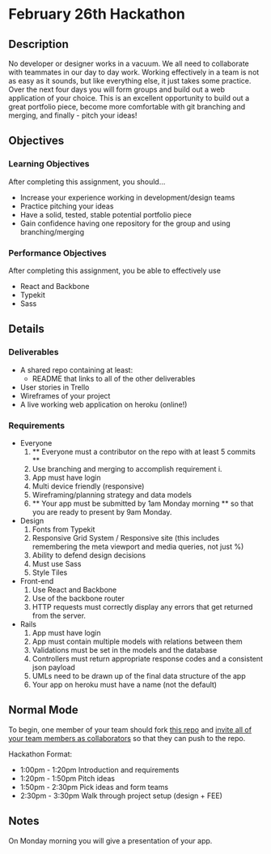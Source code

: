 # February 26th Hackathon

## Description
No developer or designer works in a vacuum. We all need to collaborate with teammates in our day to day work. Working effectively in a team is not as easy as it sounds, but like everything else, it just takes some practice. Over the next four days you will form groups and build out a web application of your choice. This is an excellent opportunity to build out a great portfolio piece, become more comfortable with git branching and merging, and finally - pitch your ideas!


## Objectives

### Learning Objectives

After completing this assignment, you should…

* Increase your experience working in development/design teams
* Practice pitching your ideas
* Have a solid, tested, stable potential portfolio piece
* Gain confidence having one repository for the group and using branching/merging

### Performance Objectives

After completing this assignment, you be able to effectively use

* React and Backbone
* Typekit
* Sass


## Details

### Deliverables

* A shared repo containing at least:
	* README that links to all of the other deliverables
* User stories in Trello
* Wireframes of your project
* A live working web application on heroku (online!)

### Requirements

* Everyone
	1. ** Everyone must a contributor on the repo with at least 5 commits **
	2. Use branching and merging to accomplish requirement i.
	3. App must have login
	4. Multi device friendly (responsive)
	5. Wireframing/planning strategy and data models
	6. ** Your app must be submitted by 1am Monday morning ** so that you are ready to present by 9am Monday.
* Design
	1. Fonts from Typekit
	2. Responsive Grid System / Responsive site (this includes remembering the meta viewport and media queries, not just %)
	3. Ability to defend design decisions
	4. Must use Sass
	5. Style Tiles
* Front-end
	1. Use React and Backbone
	2. Use of the backbone router
	3. HTTP requests must correctly display any errors that get returned from the server.
* Rails
	1. App must have login
	2. App must contain multiple models with relations between them
	3. Validations must be set in the models and the database
	4. Controllers must return appropriate response codes and a consistent json payload
	5. UMLs need to be drawn up of the final data structure of the app
	6. Your app on heroku must have a name (not the default)


## Normal Mode
To begin, one member of your team should fork [this repo](https://github.com/jah2488/backreact) and [invite all of your team members as collaborators](https://help.github.com/articles/adding-collaborators-to-a-personal-repository/) so that they can push to the repo.

Hackathon Format:
* 1:00pm - 1:20pm Introduction and requirements
* 1:20pm - 1:50pm Pitch ideas
* 1:50pm - 2:30pm Pick ideas and form teams
* 2:30pm - 3:30pm Walk through project setup (design + FEE)
            

## Notes

On Monday morning you will give a presentation of your app.
